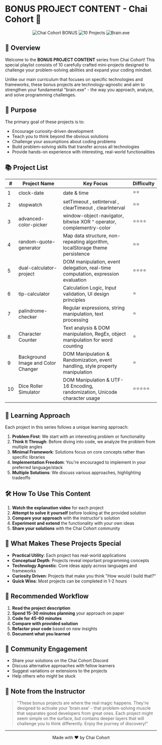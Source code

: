 # BONUS PROJECT CONTENT - Chai Cohort 🧠

<div align="center">
  <img src="https://img.shields.io/badge/Chai%20Cohort-BONUS-orange?style=for-the-badge" alt="Chai Cohort BONUS" />
  <img src="https://img.shields.io/badge/Projects-10-blue?style=for-the-badge" alt="10 Projects" />
  <img src="https://img.shields.io/badge/Skill-Brain.exe-brightgreen?style=for-the-badge" alt="Brain.exe" />
</div>

## 🚀 Overview

Welcome to the **BONUS PROJECT CONTENT** series from Chai Cohort! This special playlist consists of 10 carefully crafted mini-projects designed to challenge your problem-solving abilities and expand your coding mindset.

Unlike our main curriculum that focuses on specific technologies and frameworks, these bonus projects are technology-agnostic and aim to strengthen your fundamental "brain.exe" - the way you approach, analyze, and solve programming challenges.

## 🎯 Purpose

The primary goal of these projects is to:

- Encourage curiosity-driven development
- Teach you to think beyond the obvious solutions
- Challenge your assumptions about coding problems
- Build problem-solving skills that transfer across all technologies
- Provide hands-on experience with interesting, real-world functionalities

## 📚 Project List

| # | Project Name | Key Focus | Difficulty |
|---|--------------|-----------|------------|
| 1 | clock-date | date & time | ⭐⭐ |
| 2 | stopwatch | setTimeout , setInterval , clearTimeout , clearInterval| ⭐⭐ |
| 3 | advanced-color-picker | window-object-navigator, bitwise XOR `^` operator, complementry-color | ⭐⭐⭐⭐ |
| 4 | random-quote-generator | Map data structure, non-repeating algorithm, localStorage theme persistence | ⭐⭐ |
| 5 | dual-calculator-project | DOM manipulation, event delegation, real-time computation, expression evaluation | ⭐⭐⭐⭐ |
| 6 | tip-calculator | Calculation Logic, Input validation, UI design principles | ⭐ |
| 7 | palindrome-checker | Regular expressions, string manipulation, text processing | ⭐ |
| 8 | Character Counter | Text analysis & DOM manipulation, RegEx, object manipulation for word counting | ⭐ |
| 9 | Background Image and Color Changer | DOM Manipulation & Randomization, event handling, style property manipulation | ⭐ |
| 10 | Dice Roller Simulator | DOM Manipulation & UTF-16 Encoding, randomization, Unicode character usage | ⭐⭐⭐⭐⭐ |

## 🧠 Learning Approach

Each project in this series follows a unique learning approach:

1. **Problem First**: We start with an interesting problem or functionality
2. **Think It Through**: Before diving into code, we analyze the problem from multiple angles
3. **Minimal Framework**: Solutions focus on core concepts rather than specific libraries
4. **Implementation Freedom**: You're encouraged to implement in your preferred language/stack
5. **Multiple Solutions**: We discuss various approaches, highlighting tradeoffs

## 🛠️ How To Use This Content

1. **Watch the explanation video** for each project
2. **Attempt to solve it yourself** before looking at the provided solution
3. **Compare your approach** with the instructor's solution
4. **Experiment and extend** the functionality with your own ideas
5. **Share your solutions** with the Chai Cohort community

## 🌟 What Makes These Projects Special

- **Practical Utility**: Each project has real-world applications
- **Conceptual Depth**: Projects reveal important programming concepts
- **Technology Agnostic**: Core ideas apply across languages and frameworks
- **Curiosity Driven**: Projects that make you think "How would I build that?"
- **Quick Wins**: Most projects can be completed in 1-2 hours

## 🔄 Recommended Workflow

1. **Read the project description**
2. **Spend 15-30 minutes planning** your approach on paper
3. **Code for 45-60 minutes**
4. **Compare with provided solution**
5. **Refactor your code** based on new insights
6. **Document what you learned**

## 🤝 Community Engagement

- Share your solutions on the Chai Cohort Discord
- Discuss alternative approaches with fellow learners
- Suggest variations or extensions to the projects
- Help others who might be stuck

## 📝 Note from the Instructor

> "These bonus projects are where the real magic happens. They're designed to activate your 'brain.exe' - that problem-solving muscle that separates good developers from great ones. Each project might seem simple on the surface, but contains deeper layers that will challenge you to think differently. Enjoy the journey of discovery!"

<hr />
<div align="center">
  <p>Made with ❤️ by Chai Cohort</p>
</div>